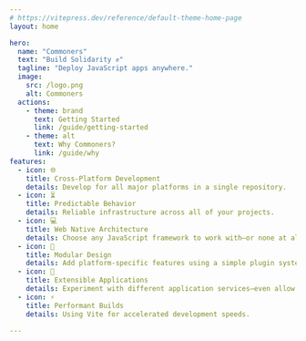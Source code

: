 ```yaml
---
# https://vitepress.dev/reference/default-theme-home-page
layout: home

hero:
  name: "Commoners"
  text: "Build Solidarity ✊"
  tagline: "Deploy JavaScript apps anywhere."
  image:
    src: /logo.png
    alt: Commoners
  actions:
    - theme: brand
      text: Getting Started
      link: /guide/getting-started
    - theme: alt
      text: Why Commoners?
      link: /guide/why
features:
  - icon: 🌐
    title: Cross-Platform Development
    details: Develop for all major platforms in a single repository.
  - icon: ⏳
    title: Predictable Behavior
    details: Reliable infrastructure across all of your projects.
  - icon: 💻
    title: Web Native Architecture
    details: Choose any JavaScript framework to work with—or none at all.
  - icon: 🔩
    title: Modular Design
    details: Add platform-specific features using a simple plugin system.
  - icon: 🧩
    title: Extensible Applications
    details: Experiment with different application services—even allow user to host their own locally!
  - icon: ⚡️
    title: Performant Builds
    details: Using Vite for accelerated development speeds.
    
---
```


